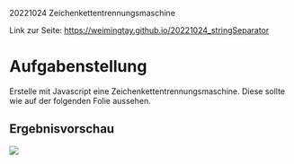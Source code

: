 20221024 Zeichenkettentrennungsmaschine

Link zur Seite: https://weimingtay.github.io/20221024_stringSeparator
 
 # Aufgabenstellung

Erstelle mit Javascript eine Zeichenkettentrennungsmaschine.
Diese sollte wie auf der folgenden Folie aussehen.

## Ergebnisvorschau
![](assets/img/Bildschirm%C2%ADfoto%202022-10-27%20um%2022.54.50.png)
